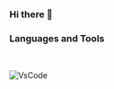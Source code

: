 ### Hi there 👋

### Languages and Tools
<br> 
 
![VsCode](https://icons8.com/icon/121602/visual-studio](https://icons8.com/icon/121602/visual-studio)https://icons8.com/icon/121602/visual-studio)
